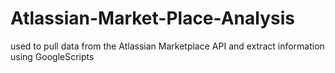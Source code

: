 # Atlassian-Market-Place-Analysis
 used to pull data from the Atlassian Marketplace API and extract information using GoogleScripts
 
